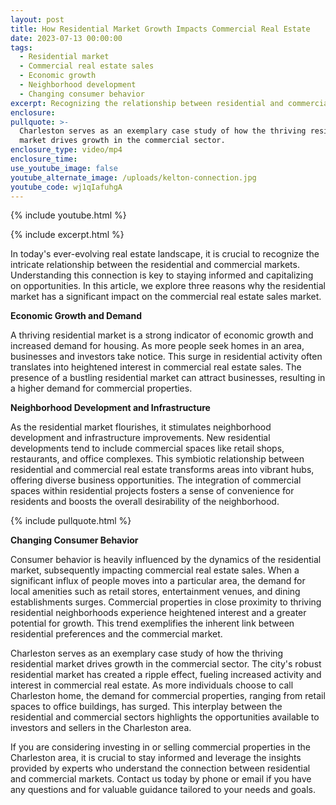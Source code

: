 ```yaml
---
layout: post
title: How Residential Market Growth Impacts Commercial Real Estate
date: 2023-07-13 00:00:00
tags:
  - Residential market
  - Commercial real estate sales
  - Economic growth
  - Neighborhood development
  - Changing consumer behavior
excerpt: Recognizing the relationship between residential and commercial markets.
enclosure:
pullquote: >-
  Charleston serves as an exemplary case study of how the thriving residential
  market drives growth in the commercial sector.
enclosure_type: video/mp4
enclosure_time:
use_youtube_image: false
youtube_alternate_image: /uploads/kelton-connection.jpg
youtube_code: wj1qIafuhgA
---
```

{% include youtube.html %}

{% include excerpt.html %}

In today's ever-evolving real estate landscape, it is crucial to recognize the intricate relationship between the residential and commercial markets. Understanding this connection is key to staying informed and capitalizing on opportunities. In this article, we explore three reasons why the residential market has a significant impact on the commercial real estate sales market.

**Economic Growth and Demand**

A thriving residential market is a strong indicator of economic growth and increased demand for housing. As more people seek homes in an area, businesses and investors take notice. This surge in residential activity often translates into heightened interest in commercial real estate sales. The presence of a bustling residential market can attract businesses, resulting in a higher demand for commercial properties.

**Neighborhood Development and Infrastructure**

As the residential market flourishes, it stimulates neighborhood development and infrastructure improvements. New residential developments tend to include commercial spaces like retail shops, restaurants, and office complexes. This symbiotic relationship between residential and commercial real estate transforms areas into vibrant hubs, offering diverse business opportunities. The integration of commercial spaces within residential projects fosters a sense of convenience for residents and boosts the overall desirability of the neighborhood.

{% include pullquote.html %}

**Changing Consumer Behavior**

Consumer behavior is heavily influenced by the dynamics of the residential market, subsequently impacting commercial real estate sales. When a significant influx of people moves into a particular area, the demand for local amenities such as retail stores, entertainment venues, and dining establishments surges. Commercial properties in close proximity to thriving residential neighborhoods experience heightened interest and a greater potential for growth. This trend exemplifies the inherent link between residential preferences and the commercial market.

Charleston serves as an exemplary case study of how the thriving residential market drives growth in the commercial sector. The city's robust residential market has created a ripple effect, fueling increased activity and interest in commercial real estate. As more individuals choose to call Charleston home, the demand for commercial properties, ranging from retail spaces to office buildings, has surged. This interplay between the residential and commercial sectors highlights the opportunities available to investors and sellers in the Charleston area.

If you are considering investing in or selling commercial properties in the Charleston area, it is crucial to stay informed and leverage the insights provided by experts who understand the connection between residential and commercial markets. Contact us today by phone or email if you have any questions and for valuable guidance tailored to your needs and goals.